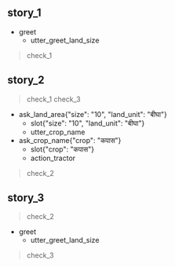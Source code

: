 ## story_1
* greet
  - utter_greet_land_size

> check_1



## story_2
> check_1
> check_3
* ask_land_area{"size": "10", "land_unit": "बीघा"}
  - slot{"size": "10", "land_unit": "बीघा"}
  - utter_crop_name
* ask_crop_name{"crop": "कपास"}
  - slot{"crop": "कपास"}
  - action_tractor

> check_2


## story_3

> check_2
* greet
  - utter_greet_land_size
> check_3

